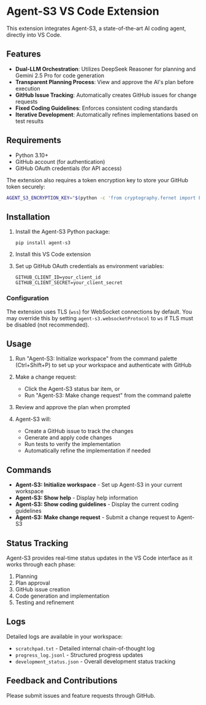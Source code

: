 # Agent-S3 VS Code Extension

This extension integrates Agent-S3, a state-of-the-art AI coding agent, directly into VS Code.

## Features

- **Dual-LLM Orchestration**: Utilizes DeepSeek Reasoner for planning and Gemini 2.5 Pro for code generation
- **Transparent Planning Process**: View and approve the AI's plan before execution
- **GitHub Issue Tracking**: Automatically creates GitHub issues for change requests
- **Fixed Coding Guidelines**: Enforces consistent coding standards
- **Iterative Development**: Automatically refines implementations based on test results

## Requirements

- Python 3.10+
- GitHub account (for authentication)
- GitHub OAuth credentials (for API access)

The extension also requires a token encryption key to store your GitHub token securely:
```bash
AGENT_S3_ENCRYPTION_KEY="$(python -c 'from cryptography.fernet import Fernet; print(Fernet.generate_key().decode())')"
```

## Installation

1. Install the Agent-S3 Python package:
   ```
   pip install agent-s3
   ```

2. Install this VS Code extension

3. Set up GitHub OAuth credentials as environment variables:
   ```
   GITHUB_CLIENT_ID=your_client_id
   GITHUB_CLIENT_SECRET=your_client_secret
   ```

### Configuration

The extension uses TLS (`wss`) for WebSocket connections by default. You may
override this by setting `agent-s3.websocketProtocol` to `ws` if TLS must be
disabled (not recommended).

## Usage

1. Run "Agent-S3: Initialize workspace" from the command palette (Ctrl+Shift+P) to set up your workspace and authenticate with GitHub

2. Make a change request:
   - Click the Agent-S3 status bar item, or
   - Run "Agent-S3: Make change request" from the command palette

3. Review and approve the plan when prompted

4. Agent-S3 will:
   - Create a GitHub issue to track the changes
   - Generate and apply code changes
   - Run tests to verify the implementation
   - Automatically refine the implementation if needed

## Commands

- **Agent-S3: Initialize workspace** - Set up Agent-S3 in your current workspace
- **Agent-S3: Show help** - Display help information
- **Agent-S3: Show coding guidelines** - Display the current coding guidelines
- **Agent-S3: Make change request** - Submit a change request to Agent-S3

## Status Tracking

Agent-S3 provides real-time status updates in the VS Code interface as it works through each phase:
1. Planning
2. Plan approval
3. GitHub issue creation
4. Code generation and implementation
5. Testing and refinement

## Logs

Detailed logs are available in your workspace:
- `scratchpad.txt` - Detailed internal chain-of-thought log
- `progress_log.jsonl` - Structured progress updates
- `development_status.json` - Overall development status tracking

## Feedback and Contributions

Please submit issues and feature requests through GitHub.
